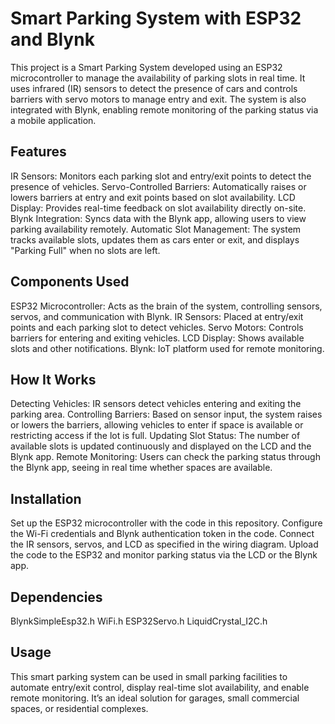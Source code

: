 # Smart Parking System with ESP32 and Blynk
This project is a Smart Parking System developed using an ESP32 microcontroller to manage the availability of parking slots in real time. It uses infrared (IR) sensors to detect the presence of cars and controls barriers with servo motors to manage entry and exit. The system is also integrated with Blynk, enabling remote monitoring of the parking status via a mobile application.

## Features
IR Sensors: Monitors each parking slot and entry/exit points to detect the presence of vehicles.
Servo-Controlled Barriers: Automatically raises or lowers barriers at entry and exit points based on slot availability.
LCD Display: Provides real-time feedback on slot availability directly on-site.
Blynk Integration: Syncs data with the Blynk app, allowing users to view parking availability remotely.
Automatic Slot Management: The system tracks available slots, updates them as cars enter or exit, and displays "Parking Full" when no slots are left.
## Components Used
ESP32 Microcontroller: Acts as the brain of the system, controlling sensors, servos, and communication with Blynk.
IR Sensors: Placed at entry/exit points and each parking slot to detect vehicles.
Servo Motors: Controls barriers for entering and exiting vehicles.
LCD Display: Shows available slots and other notifications.
Blynk: IoT platform used for remote monitoring.
## How It Works
Detecting Vehicles: IR sensors detect vehicles entering and exiting the parking area.
Controlling Barriers: Based on sensor input, the system raises or lowers the barriers, allowing vehicles to enter if space is available or restricting access if the lot is full.
Updating Slot Status: The number of available slots is updated continuously and displayed on the LCD and the Blynk app.
Remote Monitoring: Users can check the parking status through the Blynk app, seeing in real time whether spaces are available.
## Installation
Set up the ESP32 microcontroller with the code in this repository.
Configure the Wi-Fi credentials and Blynk authentication token in the code.
Connect the IR sensors, servos, and LCD as specified in the wiring diagram.
Upload the code to the ESP32 and monitor parking status via the LCD or the Blynk app.
## Dependencies
BlynkSimpleEsp32.h
WiFi.h
ESP32Servo.h
LiquidCrystal_I2C.h
## Usage
This smart parking system can be used in small parking facilities to automate entry/exit control, display real-time slot availability, and enable remote monitoring. It’s an ideal solution for garages, small commercial spaces, or residential complexes.
